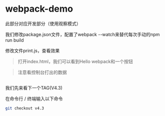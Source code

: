 # webpack-demo

此部分对应开发部分（使用观察模式）

我们修改package.json文件，配置了webpack --watch来替代每次手动的npm run build

修改文件print.js，查看效果

> 打开index.html，我们可以看到Hello webpack和一个按钮

> 注意看控制台打出的数据

##

我们先来看下一个TAG(V4.3)

在命令行 / 终端输入以下命令

```bash
git checkout v4.3
```





